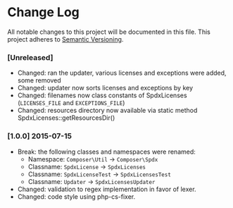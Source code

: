# Change Log

All notable changes to this project will be documented in this file.
This project adheres to [Semantic Versioning](http://semver.org/).

### [Unreleased]

  * Changed: ran the updater, various licenses and exceptions were added, some removed
  * Changed: updater now sorts licenses and exceptions by key
  * Changed: filenames now class constants of SpdxLicenses (`LICENSES_FILE` and `EXCEPTIONS_FILE`)
  * Changed: resources directory now available via static method SpdxLicenses::getResourcesDir()

### [1.0.0] 2015-07-15

  * Break: the following classes and namespaces were renamed:
    - Namespace: `Composer\Util` -> `Composer\Spdx`
    - Classname: `SpdxLicense` -> `SpdxLicenses`
    - Classname: `SpdxLicenseTest` -> `SpdxLicensesTest`
    - Classname: `Updater` -> `SpdxLicensesUpdater`
  * Changed: validation to regex implementation in favor of lexer.
  * Changed: code style using php-cs-fixer.

